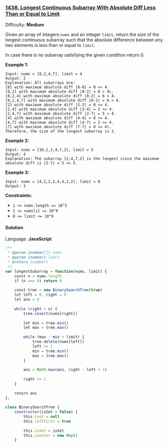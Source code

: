 ### [1438\. Longest Continuous Subarray With Absolute Diff Less Than or Equal to Limit](https://leetcode.com/problems/longest-continuous-subarray-with-absolute-diff-less-than-or-equal-to-limit/)

Difficulty: **Medium**


Given an array of integers `nums` and an integer `limit`, return the size of the longest continuous subarray such that the absolute difference between any two elements is less than or equal to `limit`_._

In case there is no subarray satisfying the given condition return 0.

**Example 1:**

```
Input: nums = [8,2,4,7], limit = 4
Output: 2 
Explanation: All subarrays are: 
[8] with maximum absolute diff |8-8| = 0 <= 4.
[8,2] with maximum absolute diff |8-2| = 6 > 4\. 
[8,2,4] with maximum absolute diff |8-2| = 6 > 4.
[8,2,4,7] with maximum absolute diff |8-2| = 6 > 4.
[2] with maximum absolute diff |2-2| = 0 <= 4.
[2,4] with maximum absolute diff |2-4| = 2 <= 4.
[2,4,7] with maximum absolute diff |2-7| = 5 > 4.
[4] with maximum absolute diff |4-4| = 0 <= 4.
[4,7] with maximum absolute diff |4-7| = 3 <= 4.
[7] with maximum absolute diff |7-7| = 0 <= 4\. 
Therefore, the size of the longest subarray is 2.
```

**Example 2:**

```
Input: nums = [10,1,2,4,7,2], limit = 5
Output: 4 
Explanation: The subarray [2,4,7,2] is the longest since the maximum absolute diff is |2-7| = 5 <= 5.
```

**Example 3:**

```
Input: nums = [4,2,2,2,4,4,2,2], limit = 0
Output: 3
```

**Constraints:**

*   `1 <= nums.length <= 10^5`
*   `1 <= nums[i] <= 10^9`
*   `0 <= limit <= 10^9`


#### Solution

Language: **JavaScript**

```javascript
/**
 * @param {number[]} nums
 * @param {number} limit
 * @return {number}
 */
var longestSubarray = function(nums, limit) {
    const n = nums.length
    if (n === 0) return 0
    
    const tree = new BinarySearchTree(true)
    let left = 0, right = 0
    let ans = 0
    
    while (right < n) {
        tree.insert(nums[right])
        
        let min = tree.min()
        let max = tree.max()
        
        while (max - min > limit) {
            tree.delete(nums[left])
            left += 1
            min = tree.min()
            max = tree.max()
        }
        
        ans = Math.max(ans, right - left + 1)
        
        right += 1
    }
    
    return ans
};
    
class BinarySearchTree {
    constructor(isSet = false) {
        this.root = null
        this.leftFirst = true
​
        this.isSet = isSet
        this.counter = new Map()
    }
​
```